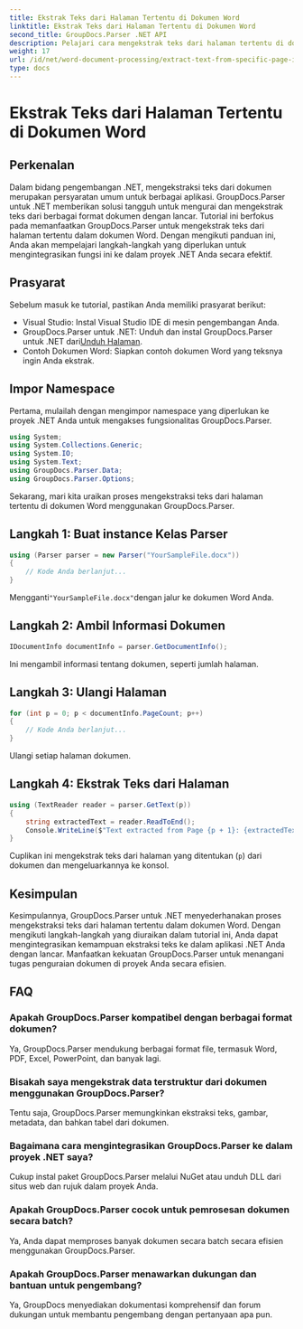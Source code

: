 ```yaml
---
title: Ekstrak Teks dari Halaman Tertentu di Dokumen Word
linktitle: Ekstrak Teks dari Halaman Tertentu di Dokumen Word
second_title: GroupDocs.Parser .NET API
description: Pelajari cara mengekstrak teks dari halaman tertentu di dokumen Word menggunakan GroupDocs.Parser untuk .NET. Integrasikan kemampuan ekstraksi teks ke dalam .NET Anda.
weight: 17
url: /id/net/word-document-processing/extract-text-from-specific-page-in-word-document/
type: docs
---
```

# Ekstrak Teks dari Halaman Tertentu di Dokumen Word

## Perkenalan
Dalam bidang pengembangan .NET, mengekstraksi teks dari dokumen merupakan persyaratan umum untuk berbagai aplikasi. GroupDocs.Parser untuk .NET memberikan solusi tangguh untuk mengurai dan mengekstrak teks dari berbagai format dokumen dengan lancar. Tutorial ini berfokus pada memanfaatkan GroupDocs.Parser untuk mengekstrak teks dari halaman tertentu dalam dokumen Word. Dengan mengikuti panduan ini, Anda akan mempelajari langkah-langkah yang diperlukan untuk mengintegrasikan fungsi ini ke dalam proyek .NET Anda secara efektif.
## Prasyarat
Sebelum masuk ke tutorial, pastikan Anda memiliki prasyarat berikut:
- Visual Studio: Instal Visual Studio IDE di mesin pengembangan Anda.
-  GroupDocs.Parser untuk .NET: Unduh dan instal GroupDocs.Parser untuk .NET dari[Unduh Halaman](https://releases.groupdocs.com/parser/net/).
- Contoh Dokumen Word: Siapkan contoh dokumen Word yang teksnya ingin Anda ekstrak.

## Impor Namespace
Pertama, mulailah dengan mengimpor namespace yang diperlukan ke proyek .NET Anda untuk mengakses fungsionalitas GroupDocs.Parser.
```csharp
using System;
using System.Collections.Generic;
using System.IO;
using System.Text;
using GroupDocs.Parser.Data;
using GroupDocs.Parser.Options;
```

Sekarang, mari kita uraikan proses mengekstraksi teks dari halaman tertentu di dokumen Word menggunakan GroupDocs.Parser.
## Langkah 1: Buat instance Kelas Parser
```csharp
using (Parser parser = new Parser("YourSampleFile.docx"))
{
    // Kode Anda berlanjut...
}
```
 Mengganti`"YourSampleFile.docx"`dengan jalur ke dokumen Word Anda.
## Langkah 2: Ambil Informasi Dokumen
```csharp
IDocumentInfo documentInfo = parser.GetDocumentInfo();
```
Ini mengambil informasi tentang dokumen, seperti jumlah halaman.
## Langkah 3: Ulangi Halaman
```csharp
for (int p = 0; p < documentInfo.PageCount; p++)
{
    // Kode Anda berlanjut...
}
```
Ulangi setiap halaman dokumen.
## Langkah 4: Ekstrak Teks dari Halaman
```csharp
using (TextReader reader = parser.GetText(p))
{
    string extractedText = reader.ReadToEnd();
    Console.WriteLine($"Text extracted from Page {p + 1}: {extractedText}");
}
```
Cuplikan ini mengekstrak teks dari halaman yang ditentukan (`p`) dari dokumen dan mengeluarkannya ke konsol.

## Kesimpulan
Kesimpulannya, GroupDocs.Parser untuk .NET menyederhanakan proses mengekstraksi teks dari halaman tertentu dalam dokumen Word. Dengan mengikuti langkah-langkah yang diuraikan dalam tutorial ini, Anda dapat mengintegrasikan kemampuan ekstraksi teks ke dalam aplikasi .NET Anda dengan lancar. Manfaatkan kekuatan GroupDocs.Parser untuk menangani tugas penguraian dokumen di proyek Anda secara efisien.

## FAQ
### Apakah GroupDocs.Parser kompatibel dengan berbagai format dokumen?
Ya, GroupDocs.Parser mendukung berbagai format file, termasuk Word, PDF, Excel, PowerPoint, dan banyak lagi.
### Bisakah saya mengekstrak data terstruktur dari dokumen menggunakan GroupDocs.Parser?
Tentu saja, GroupDocs.Parser memungkinkan ekstraksi teks, gambar, metadata, dan bahkan tabel dari dokumen.
### Bagaimana cara mengintegrasikan GroupDocs.Parser ke dalam proyek .NET saya?
Cukup instal paket GroupDocs.Parser melalui NuGet atau unduh DLL dari situs web dan rujuk dalam proyek Anda.
### Apakah GroupDocs.Parser cocok untuk pemrosesan dokumen secara batch?
Ya, Anda dapat memproses banyak dokumen secara batch secara efisien menggunakan GroupDocs.Parser.
### Apakah GroupDocs.Parser menawarkan dukungan dan bantuan untuk pengembang?
Ya, GroupDocs menyediakan dokumentasi komprehensif dan forum dukungan untuk membantu pengembang dengan pertanyaan apa pun.
